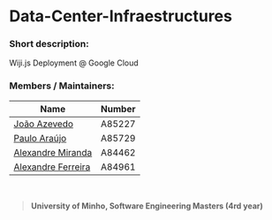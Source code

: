 # Data-Center-Infraestructures

### Short description:
Wiji.js Deployment @ Google Cloud

### Members / Maintainers:


|      Name     | Number |
|---------------|--------|
| [João Azevedo](https://github.com/devzizu)   | A85227 |
| [Paulo Araújo](https://github.com/paulob122) | A85729 |
| [Alexandre Miranda](https://github.com/aemiranda7) | A84462 |
| [Alexandre Ferreira]() | A84961 |

<br>

>**University of Minho, Software Engineering Masters (4rd year)**
